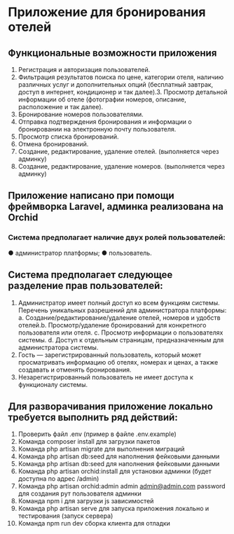 # Приложение для бронирования отелей

## Функциональные возможности приложения
1. Регистрация и авторизация пользователей.
2. Фильтрация результатов поиска по цене, категории отеля, наличию
различных услуг и дополнительных опций (бесплатный завтрак,
доступ в интернет, кондиционер и так далее).3. Просмотр детальной информации об отеле (фотографии номеров,
описание, расположение и так далее).
4. Бронирование номеров пользователями.
5. Отправка подтверждения бронирования и информации о
бронировании на электронную почту пользователя.
6. Просмотр списка бронирований.
7. Отмена бронирований.
8. Создание, редактирование, удаление отелей. (выполняется через админку)
9. Создание, редактирование, удаление номеров. (выполняется через админку)

## Приложение написано при помощи фреймворка Laravel, админка реализована на  Orchid

### Система предполагает наличие двух ролей пользователей:
● администратор платформы;
● пользователь.


## Система предполагает следующее разделение прав пользователей:
1. Администратор имеет полный доступ ко всем функциям системы.
Перечень уникальных разрешений для администратора платформы:
a. Создание/редактирование/удаление отелей, номеров и удобств
отелей.b. Просмотр/удаление бронирований для конкретного
пользователя или отеля.
c. Просмотр информации о пользователях системы.
d. Доступ к отдельным страницам, предназначенным для
администратора системы.
2. Гость — зарегистрированный пользователь, который может
просматривать информацию об отелях, номерах и ценах, а также
создавать и отменять бронирования.
3. Незарегистрированный пользователь не имеет доступа к
функционалу системы.


## Для разворачивания приложение локально требуется выполнить ряд действий:
1. Проверить файл .env (пример в файле .env.example)
2. Команда composer install для загрузки пакетов
3. Команда php artisan migrate для выполнения миграций
4. Команда php artisan db:seed для наполнения фейковыми данными
5. Команда php artisan db:seed для наполнения фейковыми данными
6. Команда php artisan orchid:install для установки админки (будет доступна по адрес /admin)
7. Команда php artisan orchid:admin admin admin@admin.com password для создания рут пользователя админки
8. Команда npm i для загрузки js зависимостей
9. Команда php artisan serve для запуска приложения локально и тестирования (запуск сервера)
10. Команда npm run dev сборка клиента для отладки

